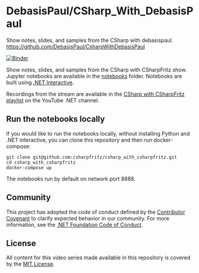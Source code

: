 # DebasisPaul/CSharp_With_DebasisPaul
Show notes, slides, and samples from the CSharp with debasispaul. https://github.com/DebasisPaul/CsharpWithDebasisPaul

[![Binder](https://mybinder.org/badge_logo.svg)](https://mybinder.org/v2/gh/csharpfritz/csharp_with_csharpfritz/main)

Show notes, slides, and samples from the CSharp with CSharpFritz show.  Jupyter notebooks are available in the [notebooks](notebooks) folder. Notebooks are built using [.NET Interactive](https://github.com/dotnet/interactive). 

Recordings from the stream are available in the [CSharp with CSharpFritz playlist](https://www.youtube.com/playlist?list=PLdo4fOcmZ0oXv32dOd36UydQYLejKR61R) on the YouTube .NET channel. 

## Run the notebooks locally

If you would like to run the notebooks locally, without installing Python and .NET interactive, you can clone this repository and then run docker-compose:
```shell
git clone git@github.com:csharpfritz/csharp_with_csharpfritz.git
cd csharp_with_csharpfritz
docker-compose up
```

The notebooks run by default on network port 8888. 

## Community

This project has adopted the code of conduct defined by the [Contributor Covenant](http://contributor-covenant.org/) to clarify expected behavior in our community. For more information, see the [.NET Foundation Code of Conduct](http://www.dotnetfoundation.org/code-of-conduct).

## License

All content for this video series made available in this repository is covered by the [MIT License](https://github.com/csharpfritz/csharp_with_csharpfritz/blob/main/LICENSE). 


